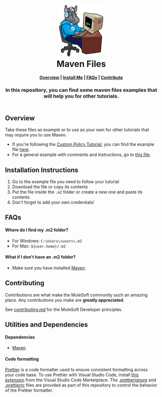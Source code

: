 <h1 align="center">
	<img
	width="150"
	src="/images/max-terminal.gif"></br>
	Maven Files<br>     
</h1>

<h4 align="center">
	<a href="#overview">Overview</a> |
	<a href="#installation-instructions">Install Me</a> |
	<a href="#faqs">FAQs</a> |
	<a href="#contributing">Contribute</a>
</h4>
	
<h3 align="center">
	In this repository, you can find some maven files examples that will help you for other tutorials.<br><br>
</h3>

## Overview

Take these files as example or to use as your own for other tutorials that may require you to use Maven.

- If you're following the [Custom Policy Tutorial](https://developer.mulesoft.com), you can find the example file [here](/CustomPolicyTutorial/settings.xml).
- For a general example with comments and instructions, go to [this file](/FullSettingsFile/settings.xml).

## Installation Instructions

1. Go to the example file you need to follow your tutorial
2. Download the file or copy its contents
3. Put the file inside the `.m2` folder or create a new one and paste its contents
4. Don't forget to add your own credentials!

## FAQs

#### Where do I find my .m2 folder?

- For Windows: `C:\Users\<user>\.m2`
- For Mac: `${user.home}/.m2`

#### What if I don't have an .m2 folder?

- Make sure you have installed [Maven](https://maven.apache.org/install.html).

## Contributing

Contributions are what make the MuleSoft community such an amazing place. Any contributions you make are **greatly appreciated**.
	
See [contributing.md](/contributing.md) for the MuleSoft Developer principles.

## Utilities and Dependencies

#### Dependencies

-   [Maven](https://maven.apache.org/install.html)

#### Code formatting

[Prettier](https://prettier.io/) is a code formatter used to ensure consistent formatting across your code base. To use Prettier with Visual Studio Code, install [this extension](https://marketplace.visualstudio.com/items?itemName=esbenp.prettier-vscode) from the Visual Studio Code Marketplace. The [.prettierignore](/.prettierignore) and [.prettierrc](/.prettierrc) files are provided as part of this repository to control the behavior of the Prettier formatter.
